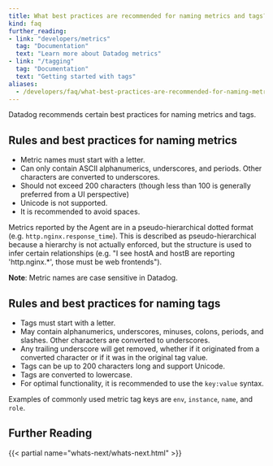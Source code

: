 ```yaml
---
title: What best practices are recommended for naming metrics and tags?
kind: faq
further_reading:
- link: "developers/metrics"
  tag: "Documentation"
  text: "Learn more about Datadog metrics"
- link: "/tagging"
  tag: "Documentation"
  text: "Getting started with tags"
aliases:
  - /developers/faq/what-best-practices-are-recommended-for-naming-metrics-and-tags
---
```


Datadog recommends certain best practices for naming metrics and tags.

## Rules and best practices for naming metrics

* Metric names must start with a letter.
* Can only contain ASCII alphanumerics, underscores, and periods. Other characters are converted to underscores.
* Should not exceed 200 characters (though less than 100 is generally preferred from a UI perspective)
* Unicode is not supported.
* It is recommended to avoid spaces.

Metrics reported by the Agent are in a pseudo-hierarchical dotted format (e.g. `http.nginx.response_time`). This is described as pseudo-hierarchical because a hierarchy is not actually enforced, but the structure is used to infer certain relationships (e.g. "I see hostA and hostB are reporting 'http.nginx.\*', those must be web frontends").

**Note**: Metric names are case sensitive in Datadog.

## Rules and best practices for naming tags

* Tags must start with a letter.
* May contain alphanumerics, underscores, minuses, colons, periods, and slashes. Other characters are converted to underscores.
* Any trailing underscore will get removed, whether if it originated from a converted character or if it was in the original tag value.
* Tags can be up to 200 characters long and support Unicode.
* Tags are converted to lowercase.
* For optimal functionality, it is recommended to use the `key:value` syntax.

Examples of commonly used metric tag keys are `env`, `instance`, `name`, and `role`.

## Further Reading

{{< partial name="whats-next/whats-next.html" >}}
